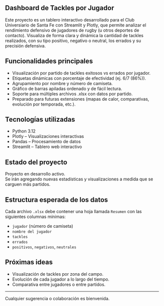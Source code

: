 ## Dashboard de Tackles por Jugador

Este proyecto es un tablero interactivo desarrollado para el Club Universiario de Santa Fe con Streamlit y Plotly, que permite analizar el rendimiento defensivo de jugadores de rugby (u otros deportes de contacto). Visualiza de forma clara y dinámica la cantidad de tackles realizados, con su tipo positivo, negativo o neutral, los errados y su precisión defensiva.

## Funcionalidades principales

- Visualización por partido de tackles exitosos vs errados por jugador.
- Etiquetas dinámicas con porcentaje de efectividad (ej. 6/7 (86%)).
- Agrupamiento por nombre y número de camiseta.
- Gráfico de barras apiladas ordenado y de fácil lectura.
- Soporte para múltiples archivos .xlsx con datos por partido.
- Preparado para futuras extensiones (mapas de calor, comparativas, evolución por temporada, etc.).

## Tecnologías utilizadas

- Python 3.12
- Plotly – Visualizaciones interactivas
- Pandas – Procesamiento de datos
- Streamlit – Tablero web interactivo

## Estado del proyecto

Proyecto en desarrollo activo.  
Se irán agregando nuevas estadísticas y visualizaciones a medida que se carguen más partidos.

## Estructura esperada de los datos

Cada archivo `.xlsx` debe contener una hoja llamada `Resumen` con las siguientes columnas mínimas:

- `jugador` (número de camiseta)
- `nombre del jugador`
- `tackles`
- `errados`
- `positivos`, `negativos`, `neutrales`

## Próximas ideas

- Visualización de tackles por zona del campo.
- Evolución de cada jugador a lo largo del tiempo.
- Comparativa entre jugadores o entre partidos.

---

Cualquier sugerencia o colaboración es bienvenida.
